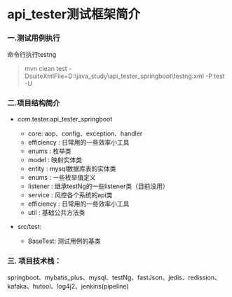 # api_tester测试框架简介
### 一.测试用例执行
命令行执行testng

> mvn clean test -DsuiteXmlFile=D:\java_study\api_tester_springboot\testng.xml -P test -U


### 二.项目结构简介

+ com.tester.api_tester_springboot
    + core: aop、config、exception、handler
    + efficiency : 日常用的一些效率小工具
    + enums : 枚举类
    + model : 映射实体类
    + entity : mysql数据库表的实体类
    + enums : 一些枚举值定义
    + listener : 继承testNg的一些listener类（目前没用）
    + service : 风控各个系统的api类
    + efficiency : 日常用的一些效率小工具
    + util : 基础公共方法类


+ src/test:
  + BaseTest: 测试用例的基类

### 三. 项目技术栈： 
   springboot、mybatis_plus、mysql、testNg、fastJson、jedis、redission、kafaka、hutool、log4j2、jenkins(pipeline)